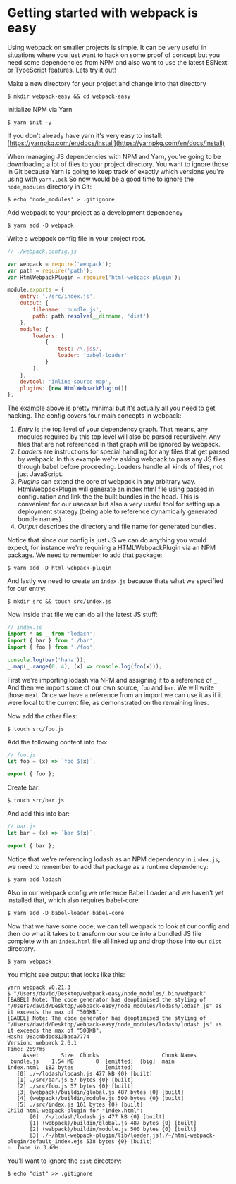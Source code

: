 # Getting started with webpack is easy

Using webpack on smaller projects is simple. It can be very useful in situations where you just want to hack on some proof of concept but you need some dependencies from NPM and also want to use the latest ESNext or TypeScript features. Lets try it out!

Make a new directory for your project and change into that directory

```shell
$ mkdir webpack-easy && cd webpack-easy
```

Initialize NPM via Yarn

```shell
$ yarn init -y
```

If you don't already have yarn it's very easy to install: [https://yarnpkg.com/en/docs/install](https://yarnpkg.com/en/docs/install)

When managing JS dependencies with NPM and Yarn, you're going to be downloading a lot of files to your project directory. You want to ignore those in Git because Yarn is going to keep track of exactly which versions you're using with `yarn.lock` So now would be a good time to ignore the `node_modules` directory in Git:

```shell
$ echo 'node_modules' > .gitignore
```

Add webpack to your project as a development dependency

```shell
$ yarn add -D webpack
```


Write a webpack config file in your project root.
```js
// ./webpack.config.js

var webpack = require('webpack');
var path = require('path');
var HtmlWebpackPlugin = require('html-webpack-plugin');

module.exports = {
    entry: './src/index.js',
    output: {
        filename: 'bundle.js',
        path: path.resolve(__dirname, 'dist')
    },
    module: {
        loaders: [
            {
                test: /\.js$/,
                loader: 'babel-loader'
            }
        ],
    },
    devtool: 'inline-source-map',
    plugins: [new HtmlWebpackPlugin()]
};
```

The example above is pretty minimal but it's actually all you need to get hacking. The config covers four main concepts in webpack:
1. *Entry* is the top level of your dependency graph. That means, any modules required by this top level will also be parsed recursively. Any files that are not referenced in that graph will be ignored by webpack.
1. *Loaders* are instructions for special handling for any files that get parsed by webpack. In this example we're asking webpack to pass any JS files through babel before proceeding. Loaders handle all kinds of files, not just JavaScript.
1. *Plugins* can extend the core of webpack in any arbitrary way. HtmlWebpackPlugin will generate an index html file using passed in configuration and link the the built bundles in the head. This is convenient for our usecase but also a very useful tool for setting up a deployment strategy (being able to reference dynamically generated bundle names).
1. *Output* describes the directory and file name for generated bundles.

Notice that since our config is just JS we can do anything you would expect, for instance we're requiring a HTMLWebpackPlugin via an NPM package. We need to remember to add that package:

```shell
$ yarn add -D html-webpack-plugin
```

And lastly we need to create an `index.js` because thats what we specified for our entry:

```shell
$ mkdir src && touch src/index.js
```

Now inside that file we can do all the latest JS stuff:

```js
// index.js
import * as _ from 'lodash';
import { bar } from './bar';
import { foo } from './foo';

console.log(bar('haha'));
_.map(_.range(0, 4), (x) => console.log(foo(x)));
```

First we're importing lodash via NPM and assigning it to a reference of `_`
And then we import some of our own source, `foo` and `bar`. We will write those next.
Once we have a reference from an import we can use it as if it were local to the current file, as demonstrated on the remaining lines.

Now add the other files:

```shell
$ touch src/foo.js
```

Add the following content into foo:

```js
// foo.js
let foo = (x) => `foo ${x}`;

export { foo };
```

Create bar:

```shell
$ touch src/bar.js
```

And add this into bar:

```js
// bar.js
let bar = (x) => `bar ${x}`;

export { bar };
```

Notice that we're referencing lodash as an NPM dependency in `index.js`, we need to remember to add that package as a runtime dependency:

```shell
$ yarn add lodash
```

Also in our webpack config we reference Babel Loader and we haven't yet installed that, which also requires babel-core:

```shell
$ yarn add -D babel-loader babel-core
```

Now that we have some code, we can tell webpack to look at our config and then do what it takes to transform our source into a bundled JS file complete with an `index.html` file all linked up and drop those into our `dist` directory.

```shell
$ yarn webpack
```

You might see output that looks like this:

```shell
yarn webpack v0.21.3
$ "/Users/david/Desktop/webpack-easy/node_modules/.bin/webpack"
[BABEL] Note: The code generator has deoptimised the styling of "/Users/david/Desktop/webpack-easy/node_modules/lodash/lodash.js" as it exceeds the max of "500KB".
[BABEL] Note: The code generator has deoptimised the styling of "/Users/david/Desktop/webpack-easy/node_modules/lodash/lodash.js" as it exceeds the max of "500KB".
Hash: 98ac4bdbd813bada7774
Version: webpack 2.6.1
Time: 2697ms
     Asset       Size  Chunks                    Chunk Names
 bundle.js    1.54 MB       0  [emitted]  [big]  main
index.html  182 bytes          [emitted]
   [0] ./~/lodash/lodash.js 477 kB {0} [built]
   [1] ./src/bar.js 57 bytes {0} [built]
   [2] ./src/foo.js 57 bytes {0} [built]
   [3] (webpack)/buildin/global.js 487 bytes {0} [built]
   [4] (webpack)/buildin/module.js 500 bytes {0} [built]
   [5] ./src/index.js 161 bytes {0} [built]
Child html-webpack-plugin for "index.html":
       [0] ./~/lodash/lodash.js 477 kB {0} [built]
       [1] (webpack)/buildin/global.js 487 bytes {0} [built]
       [2] (webpack)/buildin/module.js 500 bytes {0} [built]
       [3] ./~/html-webpack-plugin/lib/loader.js!./~/html-webpack-plugin/default_index.ejs 538 bytes {0} [built]
✨  Done in 3.69s.
```

You'll want to ignore the `dist` directory:

```shell
$ echo "dist" >> .gitignore
```
